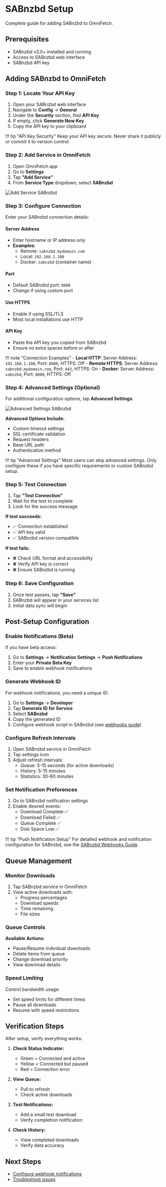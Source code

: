 # SABnzbd Setup

Complete guide for adding SABnzbd to OmniFetch.

## Prerequisites

- SABnzbd v3.0+ installed and running
- Access to SABnzbd web interface
- SABnzbd API key

## Adding SABnzbd to OmniFetch

### Step 1: Locate Your API Key

1. Open your SABnzbd web interface
2. Navigate to **Config** → **General**
3. Under the **Security** section, find **API Key**
4. If empty, click **Generate New Key**
5. Copy the API key to your clipboard

!!! tip "API Key Security"
    Keep your API key secure. Never share it publicly or commit it to version control.

### Step 2: Add Service in OmniFetch

1. Open OmniFetch app
2. Go to **Settings**
3. Tap **"Add Service"**
4. From **Service Type** dropdown, select **SABnzbd**

![Add Service SABnzbd](../../assets/images/app/settings/add-service/add-service-sabnzbd-iphone-16-pro.png)

### Step 3: Configure Connection

Enter your SABnzbd connection details:

#### Server Address

- Enter hostname or IP address only
- **Examples**:
  - Remote: `sabnzbd.mydomain.com`
  - Local: `192.168.1.100`
  - Docker: `sabnzbd` (container name)

#### Port

- Default SABnzbd port: `8080`
- Change if using custom port

#### Use HTTPS

- Enable if using SSL/TLS
- Most local installations use HTTP

#### API Key

- Paste the API key you copied from SABnzbd
- Ensure no extra spaces before or after

!!! note "Connection Examples"
    - **Local HTTP**: Server Address: `192.168.1.100`, Port: `8080`, HTTPS: Off
    - **Remote HTTPS**: Server Address: `sabnzbd.mydomain.com`, Port: `443`, HTTPS: On
    - **Docker**: Server Address: `sabnzbd`, Port: `8080`, HTTPS: Off

### Step 4: Advanced Settings (Optional)

For additional configuration options, tap **Advanced Settings**:

![Advanced Settings SABnzbd](../../assets/images/app/settings/add-service/add-service-sabnzbd-advsettings-iphone-16-pro.png)

**Advanced Options Include:**
- Custom timeout settings
- SSL certificate validation
- Request headers
- Base URL path
- Authentication method

!!! tip "Advanced Settings"
    Most users can skip advanced settings. Only configure these if you have specific requirements or custom SABnzbd setup.

### Step 5: Test Connection

1. Tap **"Test Connection"**
2. Wait for the test to complete
3. Look for the success message

**If test succeeds:**
- ✅ Connection established
- ✅ API key valid
- ✅ SABnzbd version compatible

**If test fails:**
- ❌ Check URL format and accessibility
- ❌ Verify API key is correct
- ❌ Ensure SABnzbd is running

### Step 6: Save Configuration

1. Once test passes, tap **"Save"**
2. SABnzbd will appear in your services list
3. Initial data sync will begin

## Post-Setup Configuration

### Enable Notifications (Beta)

If you have beta access:

1. Go to **Settings** → **Notification Settings** → **Push Notifications**
2. Enter your **Private Beta Key**
3. Save to enable webhook notifications

### Generate Webhook ID

For webhook notifications, you need a unique ID:

1. Go to **Settings** → **Developer**
2. Tap **Generate ID for Service**
3. Select **SABnzbd**
4. Copy the generated ID
5. Configure webhook script in SABnzbd (see [webhooks guide](webhooks.md))

### Configure Refresh Intervals

1. Open SABnzbd service in OmniFetch
2. Tap settings icon
3. Adjust refresh intervals:
   - Queue: 5-15 seconds (for active downloads)
   - History: 5-15 minutes
   - Statistics: 30-60 minutes

### Set Notification Preferences

1. Go to SABnzbd notification settings
2. Enable desired events:
   - Download Complete ✅
   - Download Failed ✅
   - Queue Complete ✅
   - Disk Space Low ✅

!!! tip "Push Notification Setup"
    For detailed webhook and notification configuration for SABnzbd, see the [SABnzbd Webhooks Guide](webhooks.md).

## Queue Management

### Monitor Downloads

1. Tap SABnzbd service in OmniFetch
2. View active downloads with:
   - Progress percentages
   - Download speeds
   - Time remaining
   - File sizes

### Queue Controls

**Available Actions:**
- Pause/Resume individual downloads
- Delete items from queue
- Change download priority
- View download details

### Speed Limiting

Control bandwidth usage:
- Set speed limits for different times
- Pause all downloads
- Resume with speed restrictions

## Verification Steps

After setup, verify everything works:

1. **Check Status Indicator:**
   - Green = Connected and active
   - Yellow = Connected but paused
   - Red = Connection error

2. **View Queue:**
   - Pull to refresh
   - Check active downloads

3. **Test Notifications:**
   - Add a small test download
   - Verify completion notification

4. **Check History:**
   - View completed downloads
   - Verify data accuracy

## Next Steps

- [Configure webhook notifications](webhooks.md)
- [Troubleshoot issues](../../troubleshooting/common-issues.md)